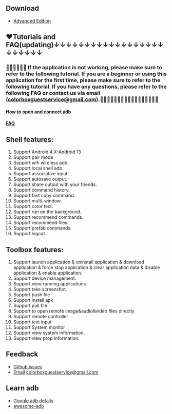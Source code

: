 ## Download
- [Advanced Edition](https://play.google.com/store/apps/details?id=com.github.superadb)

## ❤️Tutorials and FAQ(updating)↓↓↓↓↓↓↓↓↓↓↓↓↓↓↓↓↓↓↓↓↓↓↓↓
### 💎💎💎💎💎💎 If the application is not working, please make sure to refer to the following tutorial. If you are a beginner or using this application for the first time, please make sure to refer to the following tutorial. If you have any questions, please refer to the following FAQ or contact us via email (colorboxguestservice@gmail.com).🍏🍎🍐🍊🍋🍌🍉🍇🍓🍈🍒🍑🥭🍍🥥🥝🍅
#### [How to open and connect adb](./md/tutorials.md)
#### [FAQ](./md/tutorials.md)

## Shell features:
1. Support Android 4.X-Android 13
2. Support pair mode
3. Support wifi wireless adb.
4. Support local shell adb.
5. Support associative input.
6. Support autosave output.
7. Support share output with your friends.
8. Support command history.
9. Support fast copy command.
10. Support multi-window.
11. Support color text.
12. Support run on the background.
13. Support recommend commands.
14. Support recommend files.
15. Support prefab commands.
16. Support logcat.

## Toolbox features:
1. Support launch application & uninstall application & download application & force stop application & clear application data & disable application & enable application.
2. Support device management.
3. Support view running applications
4. Support take screenshot.
5. Support push file
6. Support install apk
7. Support pull file
8. Support to open remote image&audio&video files directly
9. Support remote controller
10. Support text input
11. Support System monitor
12. Support view system information.
13. Support view prop information.

## Feedback
- [Github issues](https://github.com/jarhot1992/Remote-ADB/issues)
- [Email]() colorboxguestservice@gmail.com

## Learn adb
- [Google adb details](https://developer.android.com/studio/command-line/adb)
- [awesome-adb](https://github.com/mzlogin/awesome-adb/blob/master/README.en.md)
